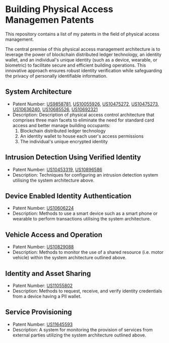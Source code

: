 # Building Physical Access Managemen Patents
This repository contains a list of my patents in the field of physical access management.

The central premise of this physical access management architecture is to leverage the power of 
blockchain distributed ledger technology, an identity wallet, and an individual's unique identity 
(such as a device, wearable, or biometric) to facilitate secure and efficient building operations. 
This innovative approach ensures robust identity verification while safeguarding the privacy of 
personally identifiable information.

## System Architecture
- Patent Number: [US9858781](https://patents.google.com/patent/US9858781B1/en?oq=US9%2c858%2c781), [US10055926](https://patents.google.com/patent/US10055926B2/en?oq=10055926), [US10475272](https://patents.google.com/patent/US10475272B2/en?oq=10%2c475%2c272), [US10475273](https://patents.google.com/patent/US10475273B2/en?oq=10%2c475%2c273), [US10636240](https://patents.google.com/patent/US10636240B2/en?oq=10%2c636%2c240), [US10685526](https://patents.google.com/patent/US10685526B2/en?oq=10%2c685%2c526), [US10692321](https://patents.google.com/patent/US10692321B2/en?oq=10%2c692%2c321)
- Description: Description of physical access control architecture that comprises three main facets to eliminate the need
  for standard card access and better manage building occupants:
  1. Blockchain distributed ledger technology
  2. An identity wallet to house each user's access permissions
  3. The individual's unique encrypted identity

## Intrusion Detection Using Verified Identity
- Patent Number: [US10453319](https://patents.google.com/patent/US10453319B2/en?oq=US10453319), [US10896586](https://patents.google.com/patent/US10896586B2/en?oq=US10896586)
- Description: Techniques for configuring an intrusion detection system utilising the system architecture above.

## Device Enabled Identity Authentication
- Patent Number: [US10606224](https://patents.google.com/patent/US10606224B2/en?oq=US10606224)
- Description: Methods to use a smart device such as a smart phone or wearable to perform transactions utilising the system architecture.

## Vehicle Access and Operation
- Patent Number: [US10829088](https://patents.google.com/patent/US10829088B2/en?oq=US10829088)
- Description: Methods to monitor the use of a shared resource (i.e. motor vehicle) within the system architecture outlined above.

## Identity and Asset Sharing
- Patent Number: [US11055802](https://patents.google.com/patent/US11055802B2/en?oq=US11055802)
- Description: Methods to request, receive, and verify identity credentials from a device having a PII wallet.

## Service Provisioning
- Patent Number: [US11645593](https://patents.google.com/patent/US11645593B2/en?oq=US11%2c645%2c593)
- Description: A system for monitoring the provision of services from external parties utilizing the system architecture outlined above.
